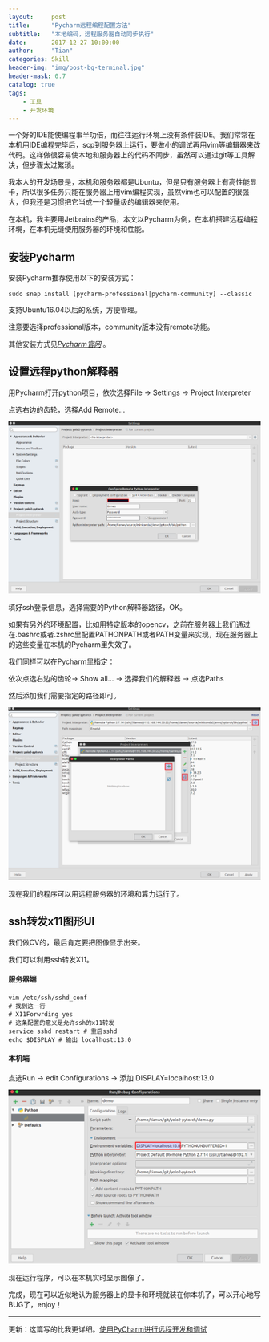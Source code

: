 ```yaml
---
layout:     post
title:      "Pycharm远程编程配置方法"
subtitle:   "本地编码，远程服务器自动同步执行"
date:       2017-12-27 10:00:00
author:     "Tian"
categories: Skill
header-img: "img/post-bg-terminal.jpg"
header-mask: 0.7
catalog: true
tags:
    - 工具
    - 开发环境
---
```


一个好的IDE能使编程事半功倍，而往往运行环境上没有条件装IDE。我们常常在本机用IDE编程完毕后，scp到服务器上运行，要做小的调试再用vim等编辑器来改代码。这样做很容易使本地和服务器上的代码不同步，虽然可以通过git等工具解决，但步骤太过繁琐。

我本人的开发场景是，本机和服务器都是Ubuntu，但是只有服务器上有高性能显卡，所以很多任务只能在服务器上用vim编程实现，虽然vim也可以配置的很强大，但我还是习惯把它当成一个轻量级的编辑器来使用。

在本机，我主要用Jetbrains的产品，本文以Pycharm为例，在本机搭建远程编程环境，在本机无缝使用服务器的环境和性能。

## 安装Pycharm

安装Pycharm推荐使用以下的安装方式：

```shell
sudo snap install [pycharm-professional|pycharm-community] --classic
```

支持Ubuntu16.04以后的系统，方便管理。

注意要选择professional版本，community版本没有remote功能。

其他安装方式见[*Pycharm官网*](https://www.jetbrains.com/pycharm/download/#section=linux) 。

## 设置远程python解释器

用Pycharm打开python项目，依次选择File -> Settings -> Project Interpreter

点选右边的齿轮，选择Add Remote...

![](https://raw.githubusercontent.com/tianws/tianws.github.io/master/img/in-post/20171227/pycharm_settings.png)

填好ssh登录信息，选择需要的Python解释器路径，OK。

如果有另外的环境配置，比如用特定版本的opencv，之前在服务器上我们通过在.bashrc或者.zshrc里配置PATHONPATH或者PATH变量来实现，现在服务器上的这些变量在本机的Pycharm里失效了。

我们同样可以在Pycharm里指定：

依次点选右边的齿轮-> Show all... -> 选择我们的解释器 -> 点选Paths

然后添加我们需要指定的路径即可。

![](https://raw.githubusercontent.com/tianws/tianws.github.io/master/img/in-post/20171227/path_settings.png)

现在我们的程序可以用远程服务器的环境和算力运行了。

## ssh转发x11图形UI

我们做CV的，最后肯定要把图像显示出来。

我们可以利用ssh转发X11。

#### 服务器端

```shell
vim /etc/ssh/sshd_conf
# 找到这一行
# X11Forwrding yes
# 这条配置的意义是允许ssh的x11转发
service sshd restart # 重启sshd
echo $DISPLAY # 输出 localhost:13.0
```

#### 本机端

点选Run -> edit Configurations -> 添加 DISPLAY=localhost:13.0

![](https://raw.githubusercontent.com/tianws/tianws.github.io/master/img/in-post/20171227/x11_settings.png)

现在运行程序，可以在本机实时显示图像了。

完成，现在可以近似地认为服务器上的显卡和环境就装在你本机了，可以开心地写BUG了，enjoy！

---

更新：这篇写的比我更详细。[使用PyCharm进行远程开发和调试](https://www.xncoding.com/2016/05/26/python/pycharm-remote.html)